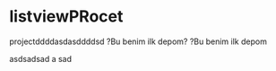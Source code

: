 listviewPRocet
==============

projectddddasdasddddsd
?Bu benim ilk depom?
?Bu benim ilk depom

asdsadsad
a
sad
